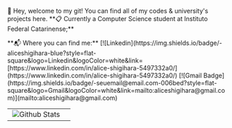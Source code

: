 <p align="left">
    📢 Hey, welcome to my git! You can find all of my codes & university's projects here.
    **📋 Currently a Computer Science student at Instituto Federal Catarinense;**
    </p>

<p align="left">
    **📬 Where you can find me:**
    [![Linkedin](https://img.shields.io/badge/-aliceshigihara-blue?style=flat-square&logo=Linkedin&logoColor=white&link=[https://www.linkedin.com/in/alice-shigihara-5497332a0/](https://www.linkedin.com/in/alice-shigihara-5497332a0/)
    [![Gmail Badge](https://img.shields.io/badge/-seuemail@email.com-006bed?style=flat-square&logo=Gmail&logoColor=white&link=mailto:aliceshigihara@gmail.com)](mailto:aliceshigihara@gmail.com)
<table>
    <tr>
        <td>
            <img
            align="right"
            src="https://github-readme-stats.vercel.app/api/top-langs/?username=aliceshigihara&languages=python,c,java&theme=tokyonight"
            alt="Github Stats"
          />
     </td>
    <td>
